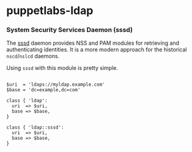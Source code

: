 # puppetlabs-ldap

### System Security Services Daemon (sssd)

The [sssd][sssd] daemon provides NSS and PAM modules for retrieving and
authenticating identities.  It is a more modern approach for the historical
`nscd`/`nslcd` daemons.

Using `sssd` with this module is pretty simple.

```Puppet

$uri  = 'ldaps://myldap.example.com'
$base = 'dc=example,dc=com'

class { 'ldap':
  uri  => $uri,
  base => $base,
}

class { 'ldap::sssd':
  uri  => $uri,
  base => $base,
}
```


[sssd]: https://fedorahosted.org/sssd/
